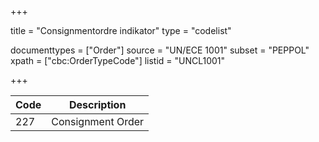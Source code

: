 +++

title = "Consignmentordre indikator"
type = "codelist"

documenttypes = ["Order"]
source = "UN/ECE 1001"
subset = "PEPPOL"
xpath = ["cbc:OrderTypeCode"]
listid = "UNCL1001"

+++

| Code | Description       |
| ---- | ----------------- |
| 227  | Consignment Order |
